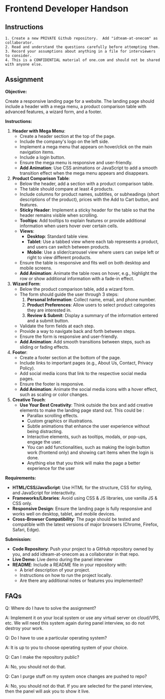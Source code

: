 # Frontend Developer Handson

## Instructions

```
1. Create a new PRIVATE Github repository.  Add "idteam-at-onecom" as collaborator.
2. Read and understand the questions carefully before attempting them.
3. Record your assumptions about anything in a file for interviewers to consider.
4. This is a CONFIDENTIAL material of one.com and should not be shared with anyone else.
```

## Assignment

**Objective:**

Create a responsive landing page for a website. The landing page should include a header with a mega menu, a product comparison table with advanced features, a wizard form, and a footer. 

**Instructions:**

1. **Header with Mega Menu**:
    - Create a header section at the top of the page.
    - Include the company's logo on the left side.
    - Implement a mega menu that appears on hover/click on the main navigation items.
    - Include a login button. 
    - Ensure the mega menu is responsive and user-friendly.
    - **Add Animation**: Use CSS animations or JavaScript to add a smooth transition effect when the mega menu appears and disappears.
2. **Product Comparison Table**:
    - Below the header, add a section with a product comparison table.
    - The table should compare at least 4 products.
    - Include columns for product names, subtitles, or subheadings (short descriptions of the product), prices with the Add to Cart button, and features.
    - **Sticky Header**: Implement a sticky header for the table so that the header remains visible when scrolling.
    - **Tooltips**: Add tooltips to explain features or provide additional information when users hover over certain cells.
    - **Views**:
      - **Desktop**: Standard table view.
      - **Tablet**: Use a tabbed view where each tab represents a product, and users can switch between products.
      - **Mobile**: Use a slider/carousel view where users can swipe left or right to view different products.
    - Ensure the table is responsive and fits well on both desktop and mobile screens.
    - **Add Animation**: Animate the table rows on hover, e.g., highlight the row or show additional information with a fade-in effect.
3. **Wizard Form**:
    - Below the product comparison table, add a wizard form.
    - The form should guide the user through 3 steps:
      1. **Personal Information**: Collect name, email, and phone number.
      2. **Product Preferences**: Allow users to select product categories they are interested in.
      3. **Review & Submit**: Display a summary of the information entered and a submit button.
    - Validate the form fields at each step.
    - Provide a way to navigate back and forth between steps.
    - Ensure the form is responsive and user-friendly.
    - **Add Animation**: Add smooth transitions between steps, such as sliding or fading effects.
4. **Footer**:
    - Create a footer section at the bottom of the page.
    - Include links to important pages (e.g., About Us, Contact, Privacy Policy).
    - Add social media icons that link to the respective social media pages.
    - Ensure the footer is responsive.
    - **Add Animation**: Animate the social media icons with a hover effect, such as scaling or color changes.
5. **Creative Touch**:
    - **Use Your Best Creativity**: Think outside the box and add creative elements to make the landing page stand out. This could be :
      - Parallax scrolling effects.
      - Custom graphics or illustrations. 
      -  Subtle animations that enhance the user experience without being distracting.
      - Interactive elements, such as tooltips, modals, or pop-ups, engage the user.
      - You can add functionalities, such as making the login button work (frontend only) and showing cart items when the login is done.
      - Anything else that you think will make the page a better experience for the user

**Requirements:**

- **HTML/CSS/JavaScript**: Use HTML for the structure, CSS for styling, and JavaScript for interactivity.
- **Frameworks/Libraries**: Avoid using CSS & JS libraries, use vanilla JS & CSS only.
- **Responsive Design**: Ensure the landing page is fully responsive and works well on desktop, tablet, and mobile devices.
- **Cross-Browser Compatibility**: The page should be tested and compatible with the latest versions of major browsers (Chrome, Firefox, Safari, Edge).

**Submission:**

- **Code Repository**: Push your project to a GitHub repository owned by you, and add  idteam-at-onecom as a collaborator in that repo.
- **Live Demo**: Live demo during the panel interview
- **README**: Include a README file in your repository with:
  - A brief description of your project.
  - Instructions on how to run the project locally.
  - Are there any additional notes or features you implemented?


## FAQs

Q: Where do I have to solve the assignment?

A: Implement it on your local system or use any virtual server on cloud/VPS, etc. We will need this system again during panel interview, so do not destroy your work.

Q: Do I have to use a particular operating system?

A: It is up to you to choose operating system of your choice.

Q: Can I make the repository public?

A: No, you should not do that.

Q: Can I purge stuff on my system once changes are pushed to repo?

A: No, you should not do that. If you are selected for the panel interview, then the panel will ask you to show it live.
